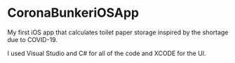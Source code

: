 # CoronaBunkeriOSApp
My first iOS app that calculates toilet paper storage inspired by the shortage due to COVID-19. 

I used Visual Studio and C# for all of the code and XCODE for the UI.
